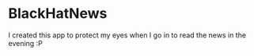 # BlackHatNews
I created this app to protect my eyes when I go in to read the news in the evening :P
